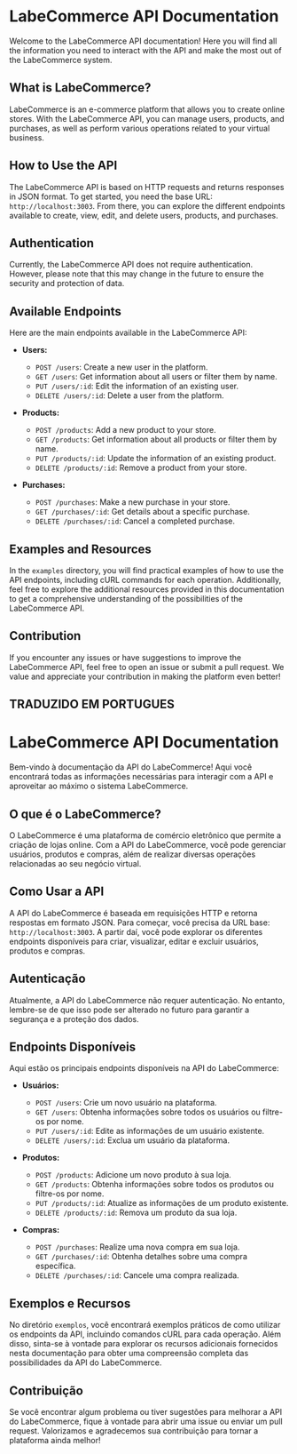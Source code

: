 # LabeCommerce API Documentation

Welcome to the LabeCommerce API documentation! Here you will find all the information you need to interact with the API and make the most out of the LabeCommerce system.

## What is LabeCommerce?

LabeCommerce is an e-commerce platform that allows you to create online stores. With the LabeCommerce API, you can manage users, products, and purchases, as well as perform various operations related to your virtual business.

## How to Use the API

The LabeCommerce API is based on HTTP requests and returns responses in JSON format. To get started, you need the base URL: `http://localhost:3003`. From there, you can explore the different endpoints available to create, view, edit, and delete users, products, and purchases.

## Authentication

Currently, the LabeCommerce API does not require authentication. However, please note that this may change in the future to ensure the security and protection of data.

## Available Endpoints

Here are the main endpoints available in the LabeCommerce API:

- **Users:**
    - `POST /users`: Create a new user in the platform.
    - `GET /users`: Get information about all users or filter them by name.
    - `PUT /users/:id`: Edit the information of an existing user.
    - `DELETE /users/:id`: Delete a user from the platform.

- **Products:**
    - `POST /products`: Add a new product to your store.
    - `GET /products`: Get information about all products or filter them by name.
    - `PUT /products/:id`: Update the information of an existing product.
    - `DELETE /products/:id`: Remove a product from your store.

- **Purchases:**
    - `POST /purchases`: Make a new purchase in your store.
    - `GET /purchases/:id`: Get details about a specific purchase.
    - `DELETE /purchases/:id`: Cancel a completed purchase.

## Examples and Resources

In the `examples` directory, you will find practical examples of how to use the API endpoints, including cURL commands for each operation. Additionally, feel free to explore the additional resources provided in this documentation to get a comprehensive understanding of the possibilities of the LabeCommerce API.

## Contribution

If you encounter any issues or have suggestions to improve the LabeCommerce API, feel free to open an issue or submit a pull request. We value and appreciate your contribution in making the platform even better!


## TRADUZIDO EM PORTUGUES


# LabeCommerce API Documentation

Bem-vindo à documentação da API do LabeCommerce! Aqui você encontrará todas as informações necessárias para interagir com a API e aproveitar ao máximo o sistema LabeCommerce. 

## O que é o LabeCommerce?

O LabeCommerce é uma plataforma de comércio eletrônico que permite a criação de lojas online. Com a API do LabeCommerce, você pode gerenciar usuários, produtos e compras, além de realizar diversas operações relacionadas ao seu negócio virtual.

## Como Usar a API

A API do LabeCommerce é baseada em requisições HTTP e retorna respostas em formato JSON. Para começar, você precisa da URL base: `http://localhost:3003`. A partir daí, você pode explorar os diferentes endpoints disponíveis para criar, visualizar, editar e excluir usuários, produtos e compras.

## Autenticação

Atualmente, a API do LabeCommerce não requer autenticação. No entanto, lembre-se de que isso pode ser alterado no futuro para garantir a segurança e a proteção dos dados.

## Endpoints Disponíveis

Aqui estão os principais endpoints disponíveis na API do LabeCommerce:

- **Usuários:**
    - `POST /users`: Crie um novo usuário na plataforma.
    - `GET /users`: Obtenha informações sobre todos os usuários ou filtre-os por nome.
    - `PUT /users/:id`: Edite as informações de um usuário existente.
    - `DELETE /users/:id`: Exclua um usuário da plataforma.

- **Produtos:**
    - `POST /products`: Adicione um novo produto à sua loja.
    - `GET /products`: Obtenha informações sobre todos os produtos ou filtre-os por nome.
    - `PUT /products/:id`: Atualize as informações de um produto existente.
    - `DELETE /products/:id`: Remova um produto da sua loja.

- **Compras:**
    - `POST /purchases`: Realize uma nova compra em sua loja.
    - `GET /purchases/:id`: Obtenha detalhes sobre uma compra específica.
    - `DELETE /purchases/:id`: Cancele uma compra realizada.

## Exemplos e Recursos

No diretório `exemplos`, você encontrará exemplos práticos de como utilizar os endpoints da API, incluindo comandos cURL para cada operação. Além disso, sinta-se à vontade para explorar os recursos adicionais fornecidos nesta documentação para obter uma compreensão completa das possibilidades da API do LabeCommerce.

## Contribuição

Se você encontrar algum problema ou tiver sugestões para melhorar a API do LabeCommerce, fique à vontade para abrir uma issue ou enviar um pull request. Valorizamos e agradecemos sua contribuição para tornar a plataforma ainda melhor!

